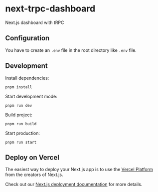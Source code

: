 # next-trpc-dashboard

Next.js dashboard with tRPC

## Configuration

You have to create an `.env` file in the root directory like `.env` file.

## Development

Install dependencies:

```shell script
pnpm install
```

Start development mode:

```shell script
pnpm run dev
```

Build project:

```shell script
pnpm run build
```

Start production:

```shell script
pnpm run start
```

## Deploy on Vercel

The easiest way to deploy your Next.js app is to use the [Vercel Platform](https://vercel.com/new?utm_medium=default-template&filter=next.js&utm_source=create-next-app&utm_campaign=create-next-app-readme) from the creators of Next.js.

Check out our [Next.js deployment documentation](https://nextjs.org/docs/deployment) for more details.

